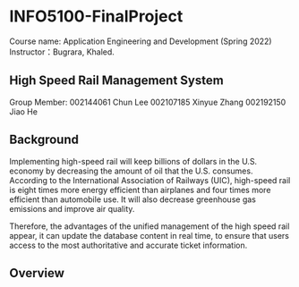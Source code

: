 # INFO5100-FinalProject
Course name: Application Engineering and Development (Spring 2022)
Instructor：Bugrara, Khaled.

## High Speed Rail Management System
Group Member: 002144061 Chun Lee
              002107185 Xinyue Zhang
              002192150 Jiao He
                        
## Background                        
Implementing high-speed rail will keep billions of dollars in the U.S. economy by decreasing the amount of oil that the U.S. consumes.    According to the International Association of Railways (UIC), high-speed rail is eight times more energy efficient than airplanes and four times more efficient than automobile use. It will also decrease greenhouse gas emissions and improve air quality.

Therefore, the advantages of the unified management of the high speed rail appear, it can update the database content in real time, to ensure that users access to the most authoritative and accurate ticket information.                        
                        
## Overview


                        
